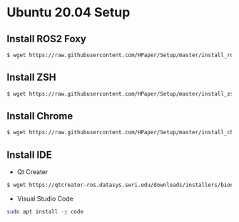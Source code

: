 # Ubuntu 20.04 Setup

## Install ROS2 Foxy
``` bash
$ wget https://raw.githubusercontent.com/HPaper/Setup/master/install_ros2_foxy.sh && chmod 755 ./install_ros2_foxy.sh && ./install_ros2_foxy.sh
```
## Install ZSH
``` bash
$ wget https://raw.githubusercontent.com/HPaper/Setup/master/install_zsh.sh && chmod 755 ./install_zsh.sh && ./install_zsh.sh
```
## Install Chrome
``` bash
$ wget https://raw.githubusercontent.com/HPaper/Setup/master/install_chrome.sh && chmod 755 ./install_chrome.sh && ./install_chrome.sh
```
## Install IDE
- Qt Creater
``` bash
$ wget https://qtcreator-ros.datasys.swri.edu/downloads/installers/bionic/qtcreator-ros-bionic-latest-online-installer.run && chmod u+x qtcreator-ros-bionic-latest-online-installer.run && ./qtcreator-ros-bionic-latest-online-installer.run
```
- Visual Studio Code
``` bash
sudo apt install -y code
```